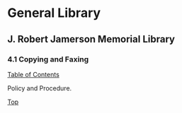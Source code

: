 [0]: ../README.md
[4.1]: copying-and-faxing.md

# General Library
## J. Robert Jamerson Memorial Library
### 4.1 Copying and Faxing
[Table of Contents][0]

Policy and Procedure.

[Top][4.1]